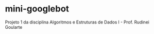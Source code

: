 # mini-googlebot
Projeto 1 da disciplina Algoritmos e Estruturas de Dados I - Prof. Rudinei Goularte
